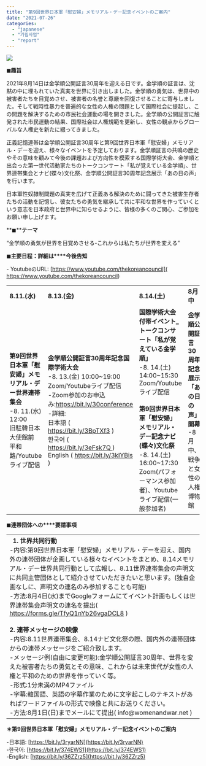```yaml
---
title: "第9回世界日本軍「慰安婦」メモリアル・デー記念イベントのご案内"
date: "2021-07-26"
categories: 
  - "japanese"
  - "기림사업"
  - "report"
---
```


![](https://womenandwar.net/kr/wp-content/uploads/2021/07/photo_2021-07-26_16-33-11-724x1024.jpg)

**◼趣旨**

2021年8月14日は金学順公開証言30周年を迎える日です。金学順の証言は、沈黙の中に埋もれていた真実を世界に引き出しました。金学順の勇気は、世界中の被害者たちを目覚めさせ、被害者の名誉と尊厳を回復させることに寄与しました。そして戦時性暴力を普遍的な女性の人権の問題として国際社会に提起し、この問題を解決するための市民社会運動の場を開きました。金学順の公開証言に触発された市民運動の結果、国際社会は人権規範を更新し、女性の観点からグローバルな人権史を新たに綴ってきました。

正義記憶連帯は金学順公開証言30周年と第9回世界日本軍「慰安婦」メモリアル・デーを迎え、様々なイベントを予定しております。金学順証言の共鳴の歴史やその意味を顧みて今後の課題および方向性を模索する国際学術大会、金学順と出会った第一世代活動家たちのトークコンサート「私が覚えている金学順」、世界連帯集会とナビ(蝶々)文化祭、金学順公開証言30周年記念展示「あの日の声」を行います。

日本軍性奴隷制問題の真実を広げて正義ある解決のために闘ってきた被害生存者たちの活動を記憶し、彼女たちの勇気を継承して共に平和な世界を作っていくという意志を日本政府と世界中に知らせるように、皆様の多くのご関心、ご参加をお願い申し上げます。

**◼****テーマ**

“金学順の勇気が世界を目覚めさせる-これからは私たちが世界を変える”

**◼****主要日程****：****詳細****は****今後告知**

\- YoutubeのURL: [https://www.youtube.com/thekoreancouncil]( https://www.youtube.com/thekoreancouncil)

<table><tbody><tr><td><strong>8.11.(</strong><strong>水</strong><strong>)</strong></td><td><strong>8.13.(</strong><strong>金</strong><strong>)</strong></td><td><strong>8.14.(</strong><strong>土</strong><strong>)</strong></td><td><strong>8</strong><strong>月中</strong></td></tr><tr><td><strong>第9回世界日本軍「慰安婦」メモリアル・デー世界連帯集会</strong><br>-8. 11.(水) 12:00<br>旧駐韓日本大使館前　平和路/Youtubeライブ配信</td><td><strong>金学順公開証言30周年記念国際学術大会</strong><br>-8. 13.(金) 10:00~19:00 Zoom/Youtubeライブ配信<br>-Zoom参加のお申込み:<a href="https://bit.ly/30conference"><u>https://bit.ly/30conference</u></a><br>-詳細:<br>日本語 ( <a href="https://bit.ly/3BpTXf3">https://bit.ly/3BpTXf3</a> )<br>한국어 ( <a href="https://bit.ly/3eFsk7Q ">https://bit.ly/3eFsk7Q </a>)<br>English ( <a href="https://bit.ly/3kIYBis ">https://bit.ly/3kIYBis </a>)<br></td><td><strong>国際学術大会付帯イベント_トークコンサート「私が覚えている金学順」</strong><br>-8. 14.(土) 14:00~15:30<br>Zoom/Youtubeライブ配信 &nbsp;<br><br><strong>第9回世界日本軍「慰安婦」メモリアル・デー記念ナビ(蝶々)文化祭</strong><br>-8. 14.(土) 16:00~17:30 Zoom(パフォーマンス参加者)、Youtubeライブ配信(一般参加者)</td><td><strong>金学順公開証言30周年記念展示「あの日の声」開幕</strong><br>-8月中、戦争と女性の人権博物館</td></tr></tbody></table>

**◼****連帯団体****への****要請事項**

<table><tbody><tr><td>&nbsp; <strong>1. 世界共同行動</strong> &nbsp;<br>-内容:第9回世界日本軍「慰安婦」メモリアル・デーを迎え、国内外の連帯団体が企画している様々なイベントをまとめ、8.14メモリアル・デー世界共同行動として広報し、8.11世界連帯集会の声明文に共同主管団体として紹介させていただきたいと思います。(独自企画なしに、声明文の連名のみ参加することも可能)<br>-方法:8月4日(水)までGoogleフォームにてイベント計画もしくは世界連帯集会声明文の連名を提出( <a href="https://forms.gle/TfyQ1nYb26vgaDCL8"><u>https://forms.gle/TfyQ1nYb26vgaDCL8</u></a> ) &nbsp; &nbsp;<br><br><strong>2. 連帯メッセージの映像</strong> &nbsp;<br>-内容:8.11世界連帯集会、8.14ナビ文化祭の際、国内外の連帯団体からの連帯メッセージをご紹介致します。<br>-メッセージ例(自由に変更可能):金学順公開証言30周年、世界を変えた被害者たちの勇気とその意味、これからは未来世代が女性の人権と平和のための世界を作っていく等。<br>-形式:1分未満のMP4ファイル<br>-字幕:韓国語、英語の字幕作業のために文字起こしのテキストがあればワードファイルの形式で映像と共にお送りください。<br>-方法:8月1日(日)までメールにて提出( info@womenandwar.net ) &nbsp;</td></tr></tbody></table>

**＊第9回世界日本軍「慰安婦」メモリアル・デー記念イベントのご案内**

\-日本語: [https://bit.ly/3ryarNN](https://bit.ly/3ryarNN)  
\-한국어: [https://bit.ly/374EWS1](https://bit.ly/374EWS1)  
\-English: [https://bit.ly/36ZZrz5](https://bit.ly/36ZZrz5)
